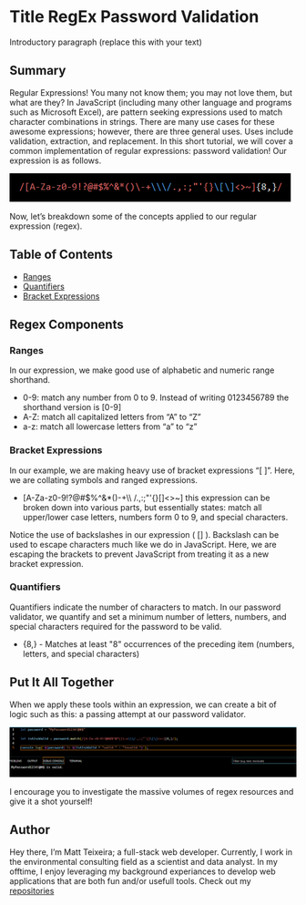 # Title RegEx Password Validation

Introductory paragraph (replace this with your text)

## Summary

Regular Expressions! You many not know them; you may not love them, but what are they? In JavaScript (including many other language and programs such as Microsoft Excel), are pattern seeking expressions used to match character combinations in strings. There are many use cases for these awesome expressions; however, there are three general uses. Uses include validation, extraction, and replacement. In this short tutorial, we will cover a common implementation of regular expressions: password validation! Our expression is as follows.

![RegEx](photos/regex.png)

Now, let’s breakdown some of the concepts applied to our regular expression (regex). 

## Table of Contents

- [Ranges](#ranges)
- [Quantifiers](#quantifiers)
- [Bracket Expressions](#bracket-expressions)


## Regex Components

### Ranges
In our expression, we make good use of alphabetic and numeric range shorthand.

* 0-9: match any number from 0 to 9. Instead of writing 0123456789 the shorthand version is [0-9]
* A-Z: match all capitalized letters from “A” to “Z”
* a-z: match all lowercase letters from “a” to “z”

### Bracket Expressions
In our example, we are making heavy use of bracket expressions “[ ]”. Here, we are collating symbols and ranged expressions. 

* [A-Za-z0-9!?@#$%^&*()\-+\\\ /.,:;"'{}\[\]<>~] this expression can be broken down into various parts, but essentially states: match all upper/lower case letters, numbers form 0 to 9, and special characters. 

Notice the use of backslashes in our expression ( \[\] ). Backslash can be used to escape characters much like we do in JavaScript. Here, we are escaping the brackets to prevent JavaScript from treating it as a new bracket expression. 


### Quantifiers
Quantifiers indicate the number of characters to match. In our password validator, we quantify and set a minimum number of letters, numbers, and special characters required for the password to be valid. 

* {8,} - Matches at least "8" occurrences of the preceding item (numbers, letters, and special characters)

## Put It All Together
When we apply these tools within an expression, we can create a bit of logic such as this: a passing attempt at our password validator. 

![Pass](photos/success.png)

I encourage you to investigate the massive volumes of regex resources and give it a shot yourself! 


## Author

Hey there, I’m Matt Teixeira; a full-stack web developer. Currently, I work in the environmental consulting field as a scientist and data analyst. In my offtime, I enjoy leveraging my background experiances to develop web applications that are both fun and/or usefull tools. 
Check out my [repositories](https://github.com/ApolloSolo)